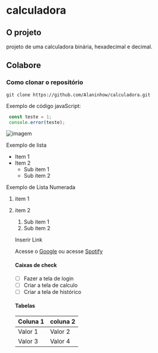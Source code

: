 # calculadora

## O projeto
projeto de uma calculadora binária, hexadecimal e decimal.

## Colabore

### Como clonar o repositório

```
git clone https://github.com/Alaninhow/calculadora.git
```
Exemplo de código javaScript:

```js
 const teste = 1;
 console.error(teste);
```


![imagem](https://pbs.twimg.com/profile_images/1611545015993466880/U13YDMfs_400x400.jpg)

Exemplo de lista
- Item 1
- Item 2
    - Sub item 1
    - Sub item 2

Exemplo de Lista Numerada
1. item 1 
2. item 2
    1. Sub item 1
    2. Sub item 2

    Inserir Link

    Acesse o [Google](https://google.com)
    ou acesse [Spotify](https://spotify.com)

    #### Caixas de check

    - [ ] Fazer a tela de login
    - [ ] Criar a tela de calculo
    - [ ] Criar a tela de histórico

    #### Tabelas
    | Coluna 1 | coluna 2 |
    | -------- | -------- |
    | Valor 1  | Valor 2  |
    | Valor 3  | Valor 4  |